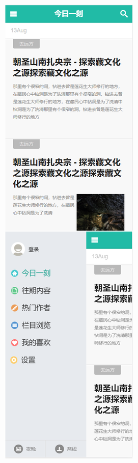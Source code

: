 
![01](https://github.com/yuanqiyuan/YiKe/blob/master/0912131441.png)
![02](https://github.com/yuanqiyuan/YiKe/blob/master/2131455.png)
